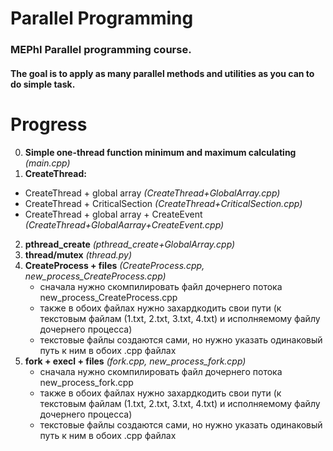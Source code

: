 # Parallel Programming

### MEPhI Parallel programming course.
#### The goal is to apply as many parallel methods and utilities as you can to do simple task.

# Progress

0.   **Simple one-thread function minimum and maximum calculating** *(main.cpp)*
1.   **CreateThread:** 
- CreateThread + global array *(CreateThread+GlobalArray.cpp)*
- CreateThread + CriticalSection *(CreateThread+CriticalSection.cpp)*
- CreateThread + global array + CreateEvent *(CreateThread+GlobalAarray+CreateEvent.cpp)*
2.   **pthread_create** *(pthread_create+GlobalArray.cpp)*
3.   **thread/mutex** *(thread.py)*
4.   **CreateProcess + files** *(CreateProcess.cpp, new_process_CreateProcess.cpp)*
      - сначала нужно скомпилировать файл дочернего потока new_process_CreateProcess.cpp
      - также в обоих файлах нужно захардкодить свои пути (к текстовым файлам (1.txt, 2.txt, 3.txt, 4.txt) и исполняемому файлу дочернего процесса)
      - текстовые файлы создаются сами, но нужно указать одинаковый путь к ним в обоих .cpp файлах
5.   **fork + execl + files** *(fork.cpp, new_process_fork.cpp)*
      - сначала нужно скомпилировать файл дочернего потока new_process_fork.cpp
      - также в обоих файлах нужно захардкодить свои пути (к текстовым файлам (1.txt, 2.txt, 3.txt, 4.txt) и исполняемому файлу дочернего процесса)
      - текстовые файлы создаются сами, но нужно указать одинаковый путь к ним в обоих .cpp файлах
